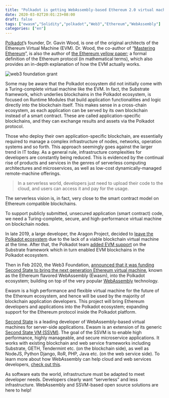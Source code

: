 ```yaml
---
title: "Polkadot is getting WebAssembly-based Ethereum 2.0 virtual machine from Second State"
date: 2020-03-02T20:01:23+08:00
draft: false
tags: ["ewasm","Solidity","polkadot","Web3","Ethereum","WebAssembly"]
categories: ["en"]
---
```


[Polkadot](https://polkadot.network/)’s founder, Dr. Gavin Wood, is one of the original architects of the Ethereum Virtual Machine (EVM). Dr. Wood, the co-author of “[Mastering Ethereum](https://www.oreilly.com/library/view/mastering-ethereum/9781491971932/)”, is also the author of [the Ethereum yellow paper](https://ethereum.github.io/yellowpaper/paper.pdf); a formal definition of the Ethereum protocol (in mathematical terms), which also provides an in-depth explanation of how the EVM actually works.

![web3 foundation grant](/images/20200228-polkadot-01.png)

Some may be aware that the Polkadot ecosystem did not initially come with a Turing-complete virtual machine like the EVM. In fact, the Substrate framework, which underlies blockchains in the Polkadot ecosystem, is focused on Runtime Modules that build application functionalities and logic directly into the blockchain itself. This makes sense in a cross-chain ecosystem, as each application can be served by its own blockchain instead of a smart contract. These are called application-specific blockchains, and they can exchange results and assets via the Polkadot protocol.

Those who deploy their own application-specific blockchain, are essentially required to manage a complex infrastructure of nodes, networks, operation systems and so forth. This approach seemingly goes against the larger trend in IT today. As a general rule, infrastructure complexities for developers are constantly being reduced. This is evidenced by the continual rise of products and services in the genres of serverless computing architectures and microservices, as well as low-cost dynamically-managed remote-machine offerings.

> In a serverless world, developers just need to upload their code to the cloud, and users can access it and pay for the usage.

The serverless vision is, in fact, very close to the smart contract model on Ethereum compatible blockchains.

To support publicly submitted, unsecured application (smart contract) code, we need a Turing-complete, secure, and high-performance virtual machine on blockchain nodes.

In late 2019, a large developer, the Aragon Project, decided to [leave the Polkadot ecosystem](https://blog.aragon.one/aragon-chain/) due to the lack of a viable blockchain virtual machine at the time. After that, the Polkadot team [added EVM support](https://www.parity.io/substrate-evm/) on the Substrate framework which in turn enabled EVM blockchains in the Polkadot ecosystem.

Then in Feb 2020, the Web3 Foundation, [announced that it was funding Second State to bring the next generation Ethereum virtual machine](https://medium.com/second-state/second-state-awarded-a-grant-to-bring-next-gen-ethereum-infrastructure-to-polkadot-ecosystem-6545fb2267fc), known as the Ethereum flavored WebAssembly (Ewasm), into the Polkadot ecosystem; building on top of the very popular [WebAssembly](https://webassembly.org/) technology.

Ewasm is a high performance and flexible virtual machine for the future of the Ethereum ecosystem, and hence will be used by the majority of blockchain application developers. This project will bring Ethereum developers and applications into the Polkadot ecosystem; expanding support for the Ethereum protocol inside the Polkadot platform.

[Second State](https://www.secondstate.io/) is a leading developer of WebAssembly-based virtual machines for server-side applications. Ewasm is an extension of its generic [Second State VM (SSVM)](https://github.com/second-state/SSVM). The goal of the SSVM is to enable high performance, highly manageable, and secure microservice applications. It works with existing blockchain and web service frameworks including Substrate, GETH, Tendermint etc. (on the blockchain side), as well as NodeJS, Python Django, RoR, PHP, Java etc. (on the web service side). To learn more about how WebAssembly can help cloud and web services developers, [check out this](https://cloud.secondstate.io/server-side-webassembly/why).

As software eats the world, infrastructure must be adapted to meet developer needs. Developers clearly want “serverless” and less infrastructure. WebAssembly and SSVM-based open source solutions are here to help!








